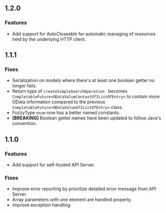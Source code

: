 ## 1.2.0

### Features

- Add support for AutoCloseable for automatic managing of resources held by the underlying HTTP client.

## 1.1.1

### Fixes

- Serialization on models where there's at least one boolean getter no longer fails.
- Return type of `createSimpleSearchOperation ` becomes `CompletableFuture<ODataValueContextOfIListOfEntry>` to contain more OData information compared to the previous `CompletableFuture<ODataValueOfIListOfEntry>` class.
- FuzzyType `enum` now has a better named constants.
- **[BREAKING]** Boolean getter names have been updated to follow Java's convention.

## 1.1.0

### Features

- Add support for self-hosted API Server.

### Fixes

- Improve error reporting by prioritize detailed error message from API Server.
- Array parameters with one element are handled properly.
- Improve exception handling.
